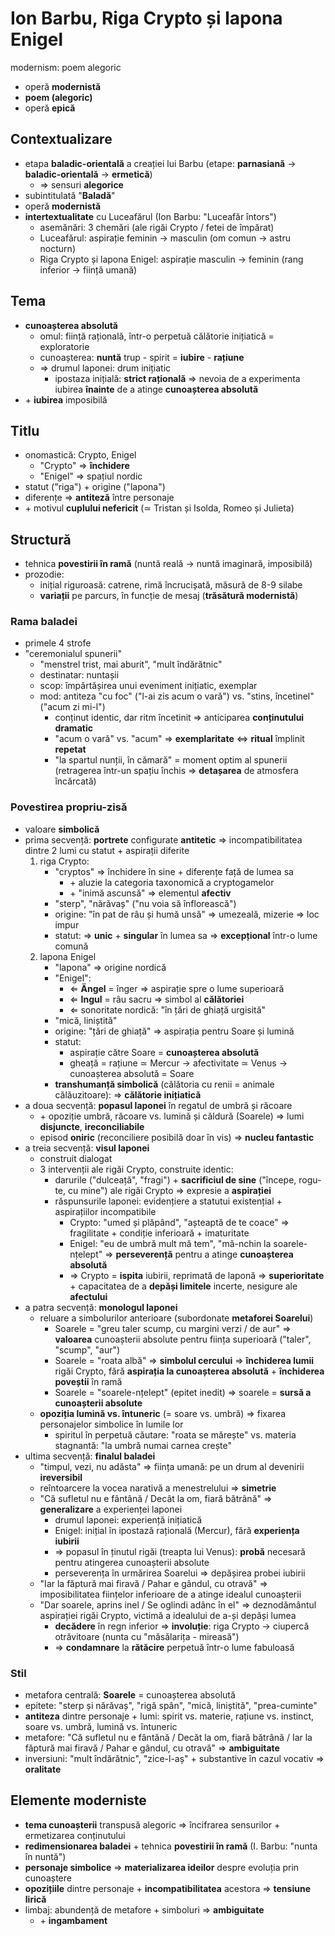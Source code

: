Ion Barbu, Riga Crypto și lapona Enigel
===
modernism: poem alegoric

* operă **modernistă**
* **poem (alegoric)**
* operă **epică**

## Contextualizare

* etapa **baladic-orientală** a creației lui Barbu (etape: **parnasiană** → **baladic-orientală** → **ermetică**)
	* ⇒ sensuri **alegorice**
* subintitulată "**Baladă**"
* operă **modernistă**
* **intertextualitate** cu Luceafărul (Ion Barbu: "Luceafăr întors")
	* asemănări: 3 chemări (ale rigăi Crypto / fetei de împărat)
	* Luceafărul: aspirație feminin → masculin (om comun → astru nocturn)
	* Riga Crypto și lapona Enigel: aspirație masculin → feminin (rang inferior → ființă umană)

## Tema

* **cunoașterea absolută**
	* omul: ființă rațională, într-o perpetuă călătorie inițiatică = exploratorie
	* cunoașterea: **nuntă** trup - spirit = **iubire** - **rațiune**
	* ⇒ drumul laponei: drum inițiatic
		* ipostaza inițială: **strict rațională** ⇒ nevoia de a experimenta iubirea **înainte** de a atinge **cunoașterea absolută**
* \+ **iubirea** imposibilă

## Titlu

* onomastică: Crypto, Enigel
	* "Crypto" ⇒ **închidere**
	* "Enigel" ⇒ spațiul nordic
* statut ("riga") + origine ("lapona")
* diferențe ⇒ **antiteză** între personaje
* \+ motivul **cuplului nefericit** (≃ Tristan și Isolda, Romeo și Julieta)

## Structură

* tehnica **povestirii în ramă** (nuntă reală → nuntă imaginară, imposibilă)
* prozodie:
	* inițial riguroasă: catrene, rimă încrucișată, măsură de 8-9 silabe
	* **variații** pe parcurs, în funcție de mesaj (**trăsătură modernistă**)

### Rama baladei

* primele 4 strofe
* "ceremonialul spunerii"
	* "menstrel trist, mai aburit", "mult îndărătnic"
	* destinatar: nuntașii
	* scop: împărtășirea unui eveniment inițiatic, exemplar
	* mod: antiteza "cu foc" ("l-ai zis acum o vară") vs. "stins, încetinel" ("acum zi mi-l")
		* conținut identic, dar ritm încetinit ⇒ anticiparea **conținutului dramatic**
		* "acum o vară" vs. "acum" ⇒ **exemplaritate** ⇔ **ritual** împlinit **repetat**
		* "la spartul nunții, în cămară" = moment optim al spunerii (retragerea într-un spațiu închis ⇒ **detașarea** de atmosfera încărcată)

### Povestirea propriu-zisă

* valoare **simbolică**
* prima secvență: **portrete** configurate **antitetic** ⇒ incompatibilitatea dintre 2 lumi cu statut + aspirații diferite
	1. riga Crypto:
		* "cryptos" ⇒ închidere în sine + diferențe față de lumea sa
			* \+ aluzie la categoria taxonomică a cryptogamelor
			* \+ "inimă ascunsă" ⇒ elementul **afectiv**
		* "sterp", "nărăvaș" ("nu voia să înflorească")
		* origine: "în pat de râu și humă unsă" ⇒ umezeală, mizerie ⇒ loc impur
		* statut: ⇒ **unic** + **singular** în lumea sa ⇒ **excepțional** într-o lume comună
	2. lapona Enigel
		* "lapona" ⇒ origine nordică
		* "Enigel":
			* ⇐ **Ängel** = înger ⇒ aspirație spre o lume superioară
			* ⇐ **Ingul** = râu sacru ⇒ simbol al **călătoriei**
			* ⇐ sonoritate nordică: "în țări de ghiață urgisită"
		* "mică, liniștită"
		* origine: "țări de ghiață" ⇒ aspirația pentru Soare și lumină
		* statut:
			* aspirație către Soare = **cunoașterea absolută**
			* gheață = rațiune ≃ Mercur → afectivitate ≃ Venus → cunoașterea absolută = Soare
		* **transhumanță simbolică** (călătoria cu renii = animale călăuzitoare): ⇒ **călătorie inițiatică**
* a doua secvență: **popasul laponei** în regatul de umbră și răcoare 
	* \+ opoziție umbră, răcoare vs. lumină și căldură (Soarele) ⇒ lumi **disjuncte**, **ireconciliabile**
	* episod **oniric** (reconciliere posibilă doar în vis) ⇒ **nucleu fantastic**
* a treia secvență: **visul laponei**
	* construit dialogat
	* 3 intervenții ale rigăi Crypto, construite identic:
		* darurile ("dulceață", "fragi") + **sacrificiul de sine** ("începe, rogu-te, cu mine") ale rigăi Crypto ⇒ expresie a **aspirației**
		* răspunsurile laponei: evidențiere a statutui existențial + aspirațiilor incompatibile
			* Crypto: "umed și plăpând", "așteaptă de te coace" ⇒ fragilitate + condiție inferioară + imaturitate
			* Enigel: "eu de umbră mult mă tem", "mă-nchin la soarele-nțelept" ⇒ **perseverență** pentru a atinge **cunoașterea absolută**
			* ⇒ Crypto = **ispita** iubirii, reprimată de laponă ⇒ **superioritate** + capacitatea de a **depăși limitele** incerte, nesigure ale **afectului**
* a patra secvență: **monologul laponei**
	* reluare a simbolurilor anterioare (subordonate **metaforei Soarelui**)
		* Soarele = "greu taler scump, cu margini verzi / de aur" ⇒ **valoarea** cunoașterii absolute pentru ființa superioară ("taler", "scump", "aur")
		* Soarele = "roata albă" ⇒ **simbolul cercului** ⇒ **închiderea lumii** rigăi Crypto, fără **aspirația la cunoașterea absolută** + **închiderea poveștii** în ramă
		* Soarele = "soarele-nțelept" (epitet inedit) ⇒ soarele = **sursă a cunoașterii absolute**
	* **opoziția lumină vs. întuneric** (= soare vs. umbră) ⇒ fixarea personajelor simbolice în lumile lor
		* spiritul în perpetuă căutare: "roata se mărește" vs. materia stagnantă: "la umbră numai carnea crește"
* ultima secvență: **finalul baladei**
	* "timpul, vezi, nu adăsta" ⇒ ființa umană: pe un drum al devenirii **ireversibil**
	* reîntoarcere la vocea narativă a menestrelului ⇒ **simetrie**
	* "Că sufletul nu e fântână / Decât la om, fiară bătrână" ⇒ **generalizare** a experienței laponei
		* drumul laponei: experiență inițiatică
		* Enigel: inițial în ipostază rațională (Mercur), fără **experiența iubirii**
		* ⇒ popasul în ținutul rigăi (treapta lui Venus): **probă** necesară pentru atingerea cunoașterii absolute
		* perseverența în urmărirea Soarelui ⇒ depășirea probei iubirii
	* "Iar la făptură mai firavă / Pahar e gândul, cu otravă" ⇒ imposibilitatea ființelor inferioare de a atinge idealul cunoașterii
	* "Dar soarele, aprins inel / Se oglindi adânc în el" ⇒ deznodământul aspirației rigăi Crypto, victimă a idealului de a-și depăși lumea
		* **decădere** în regn inferior ⇒ **involuție**: riga Crypto → ciupercă otrăvitoare (nunta cu "măsălarița - mireasă")
		* ⇒ **condamnare** la **rătăcire** perpetuă într-o lume fabuloasă

### Stil

* metafora centrală: **Soarele** = cunoașterea absolută
* epitete: "sterp și nărăvaș", "rigă spân", "mică, liniștită", "prea-cuminte"
* **antiteza** dintre personaje + lumi: spirit vs. materie, rațiune vs. instinct, soare vs. umbră, lumină vs. întuneric
* metafore: "Că sufletul nu e fântănă / Decăt la om, fiară bătrână / Iar la făptură mai firavă / Pahar e gândul, cu otravă" ⇒ **ambiguitate** 
* inversiuni: "mult îndărătnic", "zice-l-aș" + substantive în cazul vocativ ⇒ **oralitate**

## Elemente moderniste

* **tema cunoașterii** transpusă alegoric ⇒ încifrarea sensurilor + ermetizarea conținutului
* **redimensionarea baladei** + tehnica **povestirii în ramă** (I. Barbu: "nunta în nuntă")
* **personaje simbolice** ⇒ **materializarea ideilor** despre evoluția prin cunoaștere
* **opozițiile** dintre personaje + **incompatibilitatea** acestora ⇒ **tensiune lirică**
* limbaj: abundență de metafore + simboluri ⇒ **ambiguitate**
	* \+ **ingambament**